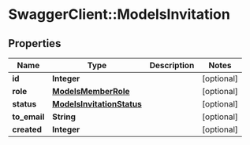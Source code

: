 # SwaggerClient::ModelsInvitation

## Properties
Name | Type | Description | Notes
------------ | ------------- | ------------- | -------------
**id** | **Integer** |  | [optional] 
**role** | [**ModelsMemberRole**](ModelsMemberRole.md) |  | [optional] 
**status** | [**ModelsInvitationStatus**](ModelsInvitationStatus.md) |  | [optional] 
**to_email** | **String** |  | [optional] 
**created** | **Integer** |  | [optional] 


